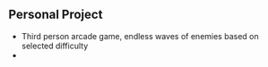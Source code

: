   ## Personal Project
- Third person arcade game, endless waves of enemies based on selected difficulty
- 
